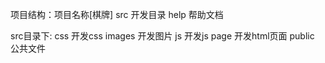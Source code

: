 项目结构：项目名称[棋牌]
src     开发目录
help    帮助文档

src目录下:
css     开发css
images   开发图片
js      开发js
page    开发html页面
public  公共文件